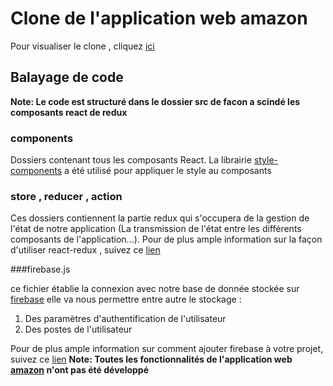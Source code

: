 # Clone de l'application web amazon 

Pour visualiser le clone , cliquez [ici](https://clone-3467b.web.app)

## Balayage de code 

**Note: Le code est structuré dans le dossier src de facon a scindé les composants react de redux**

### components 

Dossiers contenant tous les composants React. La librairie [style-components](https://www.npmjs.com/package/style-components) a été utilisé pour appliquer le style au composants

### store , reducer , action

Ces dossiers contiennent la partie redux qui s'occupera de la gestion de l'état de notre application (La transmission de l'état entre les différents composants de l'application...). 
Pour de plus ample information sur la façon d'utiliser react-redux , suivez ce [lien](https://react-redux.js.org/introduction/getting-started)

###firebase.js 

ce fichier établie la connexion avec notre base de donnée stockée sur [firebase](https://firebase.google.com) elle va nous permettre entre autre le stockage : 
1. Des paramètres d'authentification de l'utilisateur 
2. Des postes de l'utilisateur

Pour de plus ample information sur comment ajouter firebase à votre projet, suivez ce [lien](https://firebase.google.com/docs/web/setup)
**Note: Toutes les fonctionnalités de l'application web [amazon](https://www.amazon.fr/) n'ont pas été développé**

